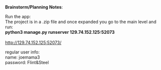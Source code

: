 <b>Brainstorm/Planning Notes</b>:

Run the app:<br/>
The project is in a .zip file and once expanded you go to the main level and run:<br/>
<b>python3 manage.py runserver 129.74.152.125:52073</b><br/>
<br/>
http://129.74.152.125:52073/<br/>

regular user info:<br/>
name: joemama3<br/>
password: Flint&Steel<br/>

